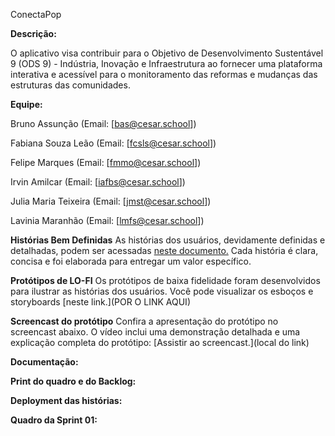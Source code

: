 ConectaPop

__Descrição:__

O aplicativo visa contribuir para o Objetivo de Desenvolvimento Sustentável 9 (ODS 9) - Indústria, Inovação e Infraestrutura ao fornecer uma plataforma interativa e acessível para o monitoramento das reformas e mudanças das estruturas das comunidades.

__Equipe:__

Bruno Assunção
(Email: [bas@cesar.school])

Fabiana Souza Leão
(Email: [fcsls@cesar.school])

Felipe Marques
(Email: [fmmo@cesar.school])

Irvin Amilcar
(Email: [iafbs@cesar.school])

Julia Maria Teixeira
(Email: [jmst@cesar.school])

Lavinia Maranhão
(Email: [lmfs@cesar.school])

__Histórias Bem Definidas__
As histórias dos usuários, devidamente definidas e detalhadas, podem ser acessadas [neste documento.](https://docs.google.com/document/d/1dVWGrCuVH_bPpP2ZX_JoNDxUlfM8ij-ivFmqM-KuvS0/edit?usp=sharing) Cada história é clara, concisa e foi elaborada para entregar um valor específico.

__Protótipos de LO-FI__
Os protótipos de baixa fidelidade foram desenvolvidos para ilustrar as histórias dos usuários. Você pode visualizar os esboços e storyboards [neste link.](POR O LINK AQUI)

__Screencast do protótipo__
Confira a apresentação do protótipo no screencast abaixo. O vídeo inclui uma demonstração detalhada e uma explicação completa do protótipo:
[Assistir ao screencast.](local do link)


__Documentação:__

__Print do quadro e do Backlog:__

__Deployment das histórias:__

__Quadro da Sprint 01:__



